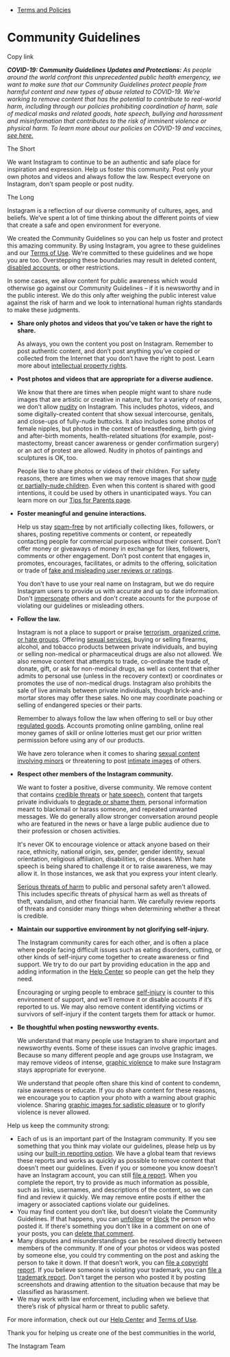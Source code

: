 *   [Terms and Policies](https://help.instagram.com/1417489251945243/?helpref=breadcrumb)

Community Guidelines
====================

Copy link

_**COVID-19: Community Guidelines Updates and Protections:** As people around the world confront this unprecedented public health emergency, we want to make sure that our Community Guidelines protect people from harmful content and new types of abuse related to COVID-19. We’re working to remove content that has the potential to contribute to real-world harm, including through our policies prohibiting coordination of harm, sale of medical masks and related goods, hate speech, bullying and harassment and misinformation that contributes to the risk of imminent violence or physical harm. To learn more about our policies on COVID-19 and vaccines, [see here.](https://help.instagram.com/697825587576762?helpref=faq_content)_

The Short

We want Instagram to continue to be an authentic and safe place for inspiration and expression. Help us foster this community. Post only your own photos and videos and always follow the law. Respect everyone on Instagram, don’t spam people or post nudity.

The Long

Instagram is a reflection of our diverse community of cultures, ages, and beliefs. We’ve spent a lot of time thinking about the different points of view that create a safe and open environment for everyone.

We created the Community Guidelines so you can help us foster and protect this amazing community. By using Instagram, you agree to these guidelines and our [Terms of Use](https://www.instagram.com/legal/terms). We’re committed to these guidelines and we hope you are too. Overstepping these boundaries may result in deleted content, [disabled accounts](https://help.instagram.com/366993040048856?helpref=faq_content), or other restrictions.

In some cases, we allow content for public awareness which would otherwise go against our Community Guidelines – if it is newsworthy and in the public interest. We do this only after weighing the public interest value against the risk of harm and we look to international human rights standards to make these judgments.

*   **Share only photos and videos that you’ve taken or have the right to share.**
    
    As always, you own the content you post on Instagram. Remember to post authentic content, and don’t post anything you’ve copied or collected from the Internet that you don’t have the right to post. Learn more about [intellectual property rights](https://help.instagram.com/126382350847838?helpref=faq_content).
    
*   **Post photos and videos that are appropriate for a diverse audience.**
    
    We know that there are times when people might want to share nude images that are artistic or creative in nature, but for a variety of reasons, we don’t allow [nudity](https://l.instagram.com/?u=https%3A%2F%2Fwww.facebook.com%2Fcommunitystandards%2Fadult_nudity_sexual_activity&e=AT3bJ55C8ujP3rOLg5IXXDwUkdu9FVpPREsx3xWji-gkZYG19n-nVuAI50dccRUUEbNrcNKh4DjDJT5Jz1mhxkY2I0tPMJ9acFLhAWHPOHpaeqybE9A7Ndro9f473Et7nRdmcwB89FvmOTu6kTQJ-g) on Instagram. This includes photos, videos, and some digitally-created content that show sexual intercourse, genitals, and close-ups of fully-nude buttocks. It also includes some photos of female nipples, but photos in the context of breastfeeding, birth giving and after-birth moments, health-related situations (for example, post-mastectomy, breast cancer awareness or gender confirmation surgery) or an act of protest are allowed. Nudity in photos of paintings and sculptures is OK, too.
    
    People like to share photos or videos of their children. For safety reasons, there are times when we may remove images that show [nude or partially-nude children](https://l.instagram.com/?u=https%3A%2F%2Fwww.facebook.com%2Fcommunitystandards%2Fchild_nudity_sexual_exploitation&e=AT3bJ55C8ujP3rOLg5IXXDwUkdu9FVpPREsx3xWji-gkZYG19n-nVuAI50dccRUUEbNrcNKh4DjDJT5Jz1mhxkY2I0tPMJ9acFLhAWHPOHpaeqybE9A7Ndro9f473Et7nRdmcwB89FvmOTu6kTQJ-g). Even when this content is shared with good intentions, it could be used by others in unanticipated ways. You can learn more on our [Tips for Parents page](https://help.instagram.com/154475974694511/?helpref=faq_content).
    
*   **Foster meaningful and genuine interactions.**
    
    Help us stay [spam-free](https://l.instagram.com/?u=https%3A%2F%2Fwww.facebook.com%2Fcommunitystandards%2Fspam&e=AT3bJ55C8ujP3rOLg5IXXDwUkdu9FVpPREsx3xWji-gkZYG19n-nVuAI50dccRUUEbNrcNKh4DjDJT5Jz1mhxkY2I0tPMJ9acFLhAWHPOHpaeqybE9A7Ndro9f473Et7nRdmcwB89FvmOTu6kTQJ-g) by not artificially collecting likes, followers, or shares, posting repetitive comments or content, or repeatedly contacting people for commercial purposes without their consent. Don’t offer money or giveaways of money in exchange for likes, followers, comments or other engagement. Don’t post content that engages in, promotes, encourages, facilitates, or admits to the offering, solicitation or trade of [fake and misleading user reviews or ratings](https://l.instagram.com/?u=https%3A%2F%2Fwww.facebook.com%2Fcommunitystandards%2Ffraud_deception&e=AT3bJ55C8ujP3rOLg5IXXDwUkdu9FVpPREsx3xWji-gkZYG19n-nVuAI50dccRUUEbNrcNKh4DjDJT5Jz1mhxkY2I0tPMJ9acFLhAWHPOHpaeqybE9A7Ndro9f473Et7nRdmcwB89FvmOTu6kTQJ-g).
    
    You don’t have to use your real name on Instagram, but we do require Instagram users to provide us with accurate and up to date information. Don't [impersonate](https://l.instagram.com/?u=https%3A%2F%2Fwww.facebook.com%2Fcommunitystandards%2Fmisrepresentation&e=AT3bJ55C8ujP3rOLg5IXXDwUkdu9FVpPREsx3xWji-gkZYG19n-nVuAI50dccRUUEbNrcNKh4DjDJT5Jz1mhxkY2I0tPMJ9acFLhAWHPOHpaeqybE9A7Ndro9f473Et7nRdmcwB89FvmOTu6kTQJ-g) others and don't create accounts for the purpose of violating our guidelines or misleading others.
    
*   **Follow the law.**
    
    Instagram is not a place to support or praise [terrorism, organized crime, or hate groups](https://l.instagram.com/?u=https%3A%2F%2Fwww.facebook.com%2Fcommunitystandards%2Fdangerous_individuals_organizations&e=AT3bJ55C8ujP3rOLg5IXXDwUkdu9FVpPREsx3xWji-gkZYG19n-nVuAI50dccRUUEbNrcNKh4DjDJT5Jz1mhxkY2I0tPMJ9acFLhAWHPOHpaeqybE9A7Ndro9f473Et7nRdmcwB89FvmOTu6kTQJ-g). Offering [sexual services](https://l.instagram.com/?u=https%3A%2F%2Fwww.facebook.com%2Fcommunitystandards%2Fsexual_solicitation&e=AT3bJ55C8ujP3rOLg5IXXDwUkdu9FVpPREsx3xWji-gkZYG19n-nVuAI50dccRUUEbNrcNKh4DjDJT5Jz1mhxkY2I0tPMJ9acFLhAWHPOHpaeqybE9A7Ndro9f473Et7nRdmcwB89FvmOTu6kTQJ-g), buying or selling firearms, alcohol, and tobacco products between private individuals, and buying or selling non-medical or pharmaceutical drugs are also not allowed. We also remove content that attempts to trade, co-ordinate the trade of, donate, gift, or ask for non-medical drugs, as well as content that either admits to personal use (unless in the recovery context) or coordinates or promotes the use of non-medical drugs. Instagram also prohibits the sale of live animals between private individuals, though brick-and-mortar stores may offer these sales. No one may coordinate poaching or selling of endangered species or their parts.
    
    Remember to always follow the law when offering to sell or buy other [regulated goods](https://l.instagram.com/?u=https%3A%2F%2Fwww.facebook.com%2Fcommunitystandards%2Fregulated_goods&e=AT3bJ55C8ujP3rOLg5IXXDwUkdu9FVpPREsx3xWji-gkZYG19n-nVuAI50dccRUUEbNrcNKh4DjDJT5Jz1mhxkY2I0tPMJ9acFLhAWHPOHpaeqybE9A7Ndro9f473Et7nRdmcwB89FvmOTu6kTQJ-g). Accounts promoting online gambling, online real money games of skill or online lotteries must get our prior written permission before using any of our products.
    
    We have zero tolerance when it comes to sharing [sexual content involving minors](https://l.instagram.com/?u=https%3A%2F%2Fwww.facebook.com%2Fcommunitystandards%2Fchild_nudity_sexual_exploitation&e=AT3bJ55C8ujP3rOLg5IXXDwUkdu9FVpPREsx3xWji-gkZYG19n-nVuAI50dccRUUEbNrcNKh4DjDJT5Jz1mhxkY2I0tPMJ9acFLhAWHPOHpaeqybE9A7Ndro9f473Et7nRdmcwB89FvmOTu6kTQJ-g) or threatening to post [intimate images](https://l.instagram.com/?u=https%3A%2F%2Fwww.facebook.com%2Fcommunitystandards%2Fsexual_exploitation_adults&e=AT3bJ55C8ujP3rOLg5IXXDwUkdu9FVpPREsx3xWji-gkZYG19n-nVuAI50dccRUUEbNrcNKh4DjDJT5Jz1mhxkY2I0tPMJ9acFLhAWHPOHpaeqybE9A7Ndro9f473Et7nRdmcwB89FvmOTu6kTQJ-g) of others.
    
*   **Respect other members of the Instagram community.**
    
    We want to foster a positive, diverse community. We remove content that contains [credible threats](https://l.instagram.com/?u=https%3A%2F%2Fwww.facebook.com%2Fcommunitystandards%2Fcredible_violence&e=AT3bJ55C8ujP3rOLg5IXXDwUkdu9FVpPREsx3xWji-gkZYG19n-nVuAI50dccRUUEbNrcNKh4DjDJT5Jz1mhxkY2I0tPMJ9acFLhAWHPOHpaeqybE9A7Ndro9f473Et7nRdmcwB89FvmOTu6kTQJ-g) or [hate speech](https://l.instagram.com/?u=https%3A%2F%2Fwww.facebook.com%2Fcommunitystandards%2Fhate_speech&e=AT3bJ55C8ujP3rOLg5IXXDwUkdu9FVpPREsx3xWji-gkZYG19n-nVuAI50dccRUUEbNrcNKh4DjDJT5Jz1mhxkY2I0tPMJ9acFLhAWHPOHpaeqybE9A7Ndro9f473Et7nRdmcwB89FvmOTu6kTQJ-g), content that targets private individuals to [degrade or shame them](https://l.instagram.com/?u=https%3A%2F%2Fwww.facebook.com%2Fcommunitystandards%2Fbullying&e=AT3bJ55C8ujP3rOLg5IXXDwUkdu9FVpPREsx3xWji-gkZYG19n-nVuAI50dccRUUEbNrcNKh4DjDJT5Jz1mhxkY2I0tPMJ9acFLhAWHPOHpaeqybE9A7Ndro9f473Et7nRdmcwB89FvmOTu6kTQJ-g), personal information meant to blackmail or harass someone, and repeated unwanted messages. We do generally allow stronger conversation around people who are featured in the news or have a large public audience due to their profession or chosen activities.
    
    It's never OK to encourage violence or attack anyone based on their race, ethnicity, national origin, sex, gender, gender identity, sexual orientation, religious affiliation, disabilities, or diseases. When hate speech is being shared to challenge it or to raise awareness, we may allow it. In those instances, we ask that you express your intent clearly.
    
    [Serious threats of harm](https://l.instagram.com/?u=https%3A%2F%2Fwww.facebook.com%2Fcommunitystandards%2Fcredible_violence&e=AT3bJ55C8ujP3rOLg5IXXDwUkdu9FVpPREsx3xWji-gkZYG19n-nVuAI50dccRUUEbNrcNKh4DjDJT5Jz1mhxkY2I0tPMJ9acFLhAWHPOHpaeqybE9A7Ndro9f473Et7nRdmcwB89FvmOTu6kTQJ-g) to public and personal safety aren't allowed. This includes specific threats of physical harm as well as threats of theft, vandalism, and other financial harm. We carefully review reports of threats and consider many things when determining whether a threat is credible.
    
*   **Maintain our supportive environment by not glorifying self-injury.**
    
    The Instagram community cares for each other, and is often a place where people facing difficult issues such as eating disorders, cutting, or other kinds of self-injury come together to create awareness or find support. We try to do our part by providing education in the app and adding information in the [Help Center](https://help.instagram.com/) so people can get the help they need.
    
    Encouraging or urging people to embrace [self-injury](https://l.instagram.com/?u=https%3A%2F%2Fwww.facebook.com%2Fcommunitystandards%2Fsuicide_self_injury_violence&e=AT3bJ55C8ujP3rOLg5IXXDwUkdu9FVpPREsx3xWji-gkZYG19n-nVuAI50dccRUUEbNrcNKh4DjDJT5Jz1mhxkY2I0tPMJ9acFLhAWHPOHpaeqybE9A7Ndro9f473Et7nRdmcwB89FvmOTu6kTQJ-g) is counter to this environment of support, and we’ll remove it or disable accounts if it’s reported to us. We may also remove content identifying victims or survivors of self-injury if the content targets them for attack or humor.
    
*   **Be thoughtful when posting newsworthy events.**
    
    We understand that many people use Instagram to share important and newsworthy events. Some of these issues can involve graphic images. Because so many different people and age groups use Instagram, we may remove videos of intense, [graphic violence](https://l.instagram.com/?u=https%3A%2F%2Fwww.facebook.com%2Fcommunitystandards%2Fgraphic_violence&e=AT3bJ55C8ujP3rOLg5IXXDwUkdu9FVpPREsx3xWji-gkZYG19n-nVuAI50dccRUUEbNrcNKh4DjDJT5Jz1mhxkY2I0tPMJ9acFLhAWHPOHpaeqybE9A7Ndro9f473Et7nRdmcwB89FvmOTu6kTQJ-g) to make sure Instagram stays appropriate for everyone.
    
    We understand that people often share this kind of content to condemn, raise awareness or educate. If you do share content for these reasons, we encourage you to caption your photo with a warning about graphic violence. Sharing [graphic images for sadistic pleasure](https://l.instagram.com/?u=https%3A%2F%2Fwww.facebook.com%2Fcommunitystandards%2Fcruel_insensitive&e=AT3bJ55C8ujP3rOLg5IXXDwUkdu9FVpPREsx3xWji-gkZYG19n-nVuAI50dccRUUEbNrcNKh4DjDJT5Jz1mhxkY2I0tPMJ9acFLhAWHPOHpaeqybE9A7Ndro9f473Et7nRdmcwB89FvmOTu6kTQJ-g) or to glorify violence is never allowed.
    

Help us keep the community strong:

*   Each of us is an important part of the Instagram community. If you see something that you think may violate our guidelines, please help us by using our [built-in reporting option](https://help.instagram.com/165828726894770?helpref=faq_content). We have a global team that reviews these reports and works as quickly as possible to remove content that doesn’t meet our guidelines. Even if you or someone you know doesn’t have an Instagram account, you can still [file a report](https://help.instagram.com/contact/383679321740945). When you complete the report, try to provide as much information as possible, such as links, usernames, and descriptions of the content, so we can find and review it quickly. We may remove entire posts if either the imagery or associated captions violate our guidelines.
*   You may find content you don’t like, but doesn’t violate the Community Guidelines. If that happens, you can [unfollow](https://help.instagram.com/286340048138725?helpref=faq_content) or [block](https://help.instagram.com/426700567389543/?helpref=faq_content) the person who posted it. If there's something you don't like in a comment on one of your posts, you can [delete that comment](https://help.instagram.com/289098941190483?helpref=faq_content).
*   Many disputes and misunderstandings can be resolved directly between members of the community. If one of your photos or videos was posted by someone else, you could try commenting on the post and asking the person to take it down. If that doesn’t work, you can [file a copyright report](https://help.instagram.com/126382350847838?helpref=faq_content). If you believe someone is violating your trademark, you can [file a trademark report](https://help.instagram.com/222826637847963?helpref=faq_content). Don't target the person who posted it by posting screenshots and drawing attention to the situation because that may be classified as harassment.
*   We may work with law enforcement, including when we believe that there’s risk of physical harm or threat to public safety.

For more information, check out our [Help Center](https://help.instagram.com/) and [Terms of Use](https://l.instagram.com/?u=http%3A%2F%2Finstagram.com%2Flegal%2Fterms%2F%23&e=AT3bJ55C8ujP3rOLg5IXXDwUkdu9FVpPREsx3xWji-gkZYG19n-nVuAI50dccRUUEbNrcNKh4DjDJT5Jz1mhxkY2I0tPMJ9acFLhAWHPOHpaeqybE9A7Ndro9f473Et7nRdmcwB89FvmOTu6kTQJ-g).

Thank you for helping us create one of the best communities in the world,

The Instagram Team